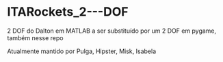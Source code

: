 # ITARockets_2---DOF
2 DOF do Dalton em MATLAB a ser substituído por um 2 DOF em pygame, também nesse repo 



Atualmente mantido por Pulga, Hipster, Misk, Isabela

